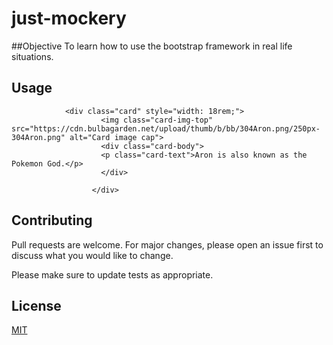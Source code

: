 # just-mockery

##Objective 
To learn how to use the bootstrap framework in real life situations.

## Usage

```
            <div class="card" style="width: 18rem;">
                    <img class="card-img-top" src="https://cdn.bulbagarden.net/upload/thumb/b/bb/304Aron.png/250px-304Aron.png" alt="Card image cap">
                    <div class="card-body">
                    <p class="card-text">Aron is also known as the Pokemon God.</p>
                    </div>
                    
                  </div>

```

## Contributing
Pull requests are welcome. For major changes, please open an issue first to discuss what you would like to change.

Please make sure to update tests as appropriate.

## License
[MIT](https://choosealicense.com/licenses/mit/)
